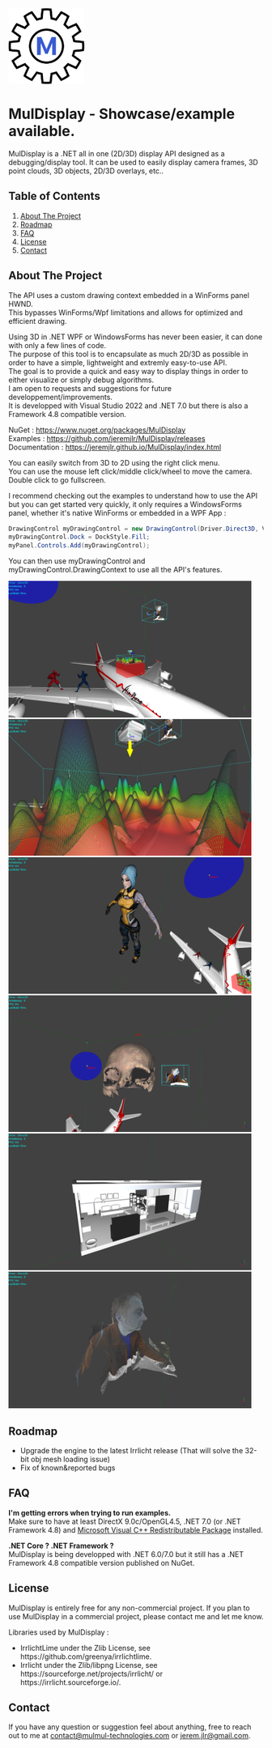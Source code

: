 <img width=150 height=150 src="https://github.com/jeremjlr/MulDisplay/blob/main/MulmulTechnologiesIconReworkedTransparent.png"/><br/>

# MulDisplay - Showcase/example available.
MulDisplay is a .NET all in one (2D/3D) display API designed as a debugging/display tool. It can be used to easily display camera frames, 3D point clouds, 3D objects, 2D/3D overlays, etc..

## Table of Contents
<ol>
  <li><a href="#about-the-project">About The Project</a></li>
  <li><a href="#roadmap">Roadmap</a></li>
  <li><a href="#faq">FAQ</a></li>
  <li><a href="#license">License</a></li>
  <li><a href="#contact">Contact</a></li>
</ol>

## About The Project
The API uses a custom drawing context embedded in a WinForms panel HWND.<br/>
This bypasses WinForms/Wpf limitations and allows for optimized and efficient drawing.<br/>

Using 3D in .NET WPF or WindowsForms has never been easier, it can done with only a few lines of code.<br/>
The purpose of this tool is to encapsulate as much 2D/3D as possible in order to have a simple, lightweight and extremly easy-to-use API.<br/>
The goal is to provide a quick and easy way to display things in order to either visualize or simply debug algorithms.<br/>
I am open to requests and suggestions for future developpement/improvements.<br/>
It is developped with Visual Studio 2022 and .NET 7.0 but there is also a Framework 4.8 compatible version.<br/>

NuGet : https://www.nuget.org/packages/MulDisplay<br/>
Examples :  https://github.com/jeremjlr/MulDisplay/releases<br/>
Documentation : https://jeremjlr.github.io/MulDisplay/index.html<br/>

You can easily switch from 3D to 2D using the right click menu.<br/>
You can use the mouse left click/middle click/wheel to move the camera.<br/>
Double click to go fullscreen.<br/>

I recommend checking out the examples to understand how to use the API but you can get started very quickly, it only requires a WindowsForms panel, whether it's native WinForms or embedded in a WPF App : 

```C#
DrawingControl myDrawingControl = new DrawingControl(Driver.Direct3D, ViewMode._3D, false, false, 5, 1f, 4, false, false);
myDrawingControl.Dock = DockStyle.Fill;
myPanel.Controls.Add(myDrawingControl);
```

You can then use myDrawingControl and myDrawingControl.DrawingContext to use all the API's features.

<p>
            <img width=480 height=270 src="https://github.com/jeremjlr/MulDisplay/blob/main/Screen1.jpg"/><br/>
            <img width=480 height=270 src="https://github.com/jeremjlr/MulDisplay/blob/main/Screen2.jpg"/><br/>
            <img width=480 height=270 src="https://github.com/jeremjlr/MulDisplay/blob/main/Screen3.jpg"/><br/>
            <img width=480 height=270 src="https://github.com/jeremjlr/MulDisplay/blob/main/Screen4.jpg"/><br/>
            <img width=480 height=270 src="https://github.com/jeremjlr/MulDisplay/blob/main/Screen5.jpg"/><br/>
            <img width=480 height=270 src="https://github.com/jeremjlr/MulDisplay/blob/main/Screen6.jpg"/><br/>
</p>

## Roadmap
<ul>
  <li>Upgrade the engine to the latest Irrlicht release (That will solve the 32-bit obj mesh loading issue)</li>
  <li>Fix of known&reported bugs</li>
</ul>

## FAQ
<b>I'm getting errors when trying to run examples.</b><br/>
Make sure to have at least DirectX 9.0c/OpenGL4.5, .NET 7.0 (or .NET Framework 4.8) and <a href="https://docs.microsoft.com/en-US/cpp/windows/latest-supported-vc-redist?view=msvc-160">Microsoft Visual C++ Redistributable Package</a> installed.<br/>

<b>.NET Core ? .NET Framework ?</b><br/>
MulDisplay is being developped with .NET 6.0/7.0 but it still has a .NET Framework 4.8 compatible version published on NuGet.

## License
MulDisplay is entirely free for any non-commercial project. If you plan to use MulDisplay in a commercial project, please contact me and let me know.<br/>

Libraries used by MulDisplay :<br/>
<ul>
  <li>IrrlichtLime under the Zlib License, see https://github.com/greenya/irrlichtlime.</li>
  <li>Irrlicht under the Zlib/libpng License, see https://sourceforge.net/projects/irrlicht/ or https://irrlicht.sourceforge.io/.</li>
</ul>

## Contact
If you have any question or suggestion feel about anything, free to reach out to me at contact@mulmul-technologies.com or jerem.jlr@gmail.com.
